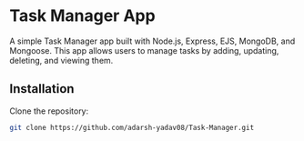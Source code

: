 # Task Manager App

A simple Task Manager app built with Node.js, Express, EJS, MongoDB, and Mongoose. This app allows users to manage tasks by adding, updating, deleting, and viewing them.

## Installation

Clone the repository:

   ```bash
   git clone https://github.com/adarsh-yadav08/Task-Manager.git
